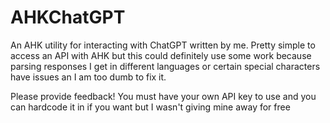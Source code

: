 # AHKChatGPT
An AHK utility for interacting with ChatGPT written by me. Pretty simple to access an API with AHK but this could definitely use some work because parsing responses I get in different languages or certain special characters have issues an I am too dumb to fix it.

Please provide feedback! You must have your own API key to use and you can hardcode it in if you want but I wasn't giving mine away for free
